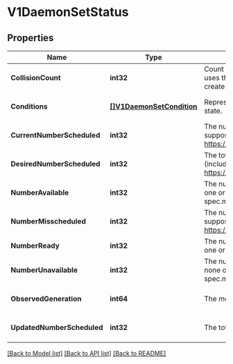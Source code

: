 # V1DaemonSetStatus

## Properties
Name | Type | Description | Notes
------------ | ------------- | ------------- | -------------
**CollisionCount** | **int32** | Count of hash collisions for the DaemonSet. The DaemonSet controller uses this field as a collision avoidance mechanism when it needs to create the name for the newest ControllerRevision. | [optional] [default to null]
**Conditions** | [**[]V1DaemonSetCondition**](v1.DaemonSetCondition.md) | Represents the latest available observations of a DaemonSet&#39;s current state. | [optional] [default to null]
**CurrentNumberScheduled** | **int32** | The number of nodes that are running at least 1 daemon pod and are supposed to run the daemon pod. More info: https://kubernetes.io/docs/concepts/workloads/controllers/daemonset/ | [default to null]
**DesiredNumberScheduled** | **int32** | The total number of nodes that should be running the daemon pod (including nodes correctly running the daemon pod). More info: https://kubernetes.io/docs/concepts/workloads/controllers/daemonset/ | [default to null]
**NumberAvailable** | **int32** | The number of nodes that should be running the daemon pod and have one or more of the daemon pod running and available (ready for at least spec.minReadySeconds) | [optional] [default to null]
**NumberMisscheduled** | **int32** | The number of nodes that are running the daemon pod, but are not supposed to run the daemon pod. More info: https://kubernetes.io/docs/concepts/workloads/controllers/daemonset/ | [default to null]
**NumberReady** | **int32** | The number of nodes that should be running the daemon pod and have one or more of the daemon pod running and ready. | [default to null]
**NumberUnavailable** | **int32** | The number of nodes that should be running the daemon pod and have none of the daemon pod running and available (ready for at least spec.minReadySeconds) | [optional] [default to null]
**ObservedGeneration** | **int64** | The most recent generation observed by the daemon set controller. | [optional] [default to null]
**UpdatedNumberScheduled** | **int32** | The total number of nodes that are running updated daemon pod | [optional] [default to null]

[[Back to Model list]](../README.md#documentation-for-models) [[Back to API list]](../README.md#documentation-for-api-endpoints) [[Back to README]](../README.md)


